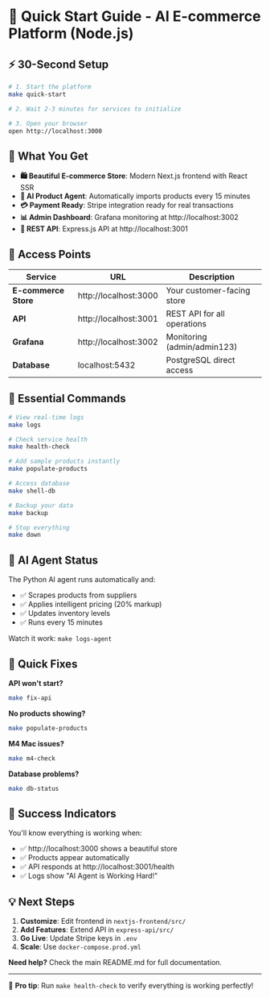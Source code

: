 # 🚀 Quick Start Guide - AI E-commerce Platform (Node.js)

## ⚡ 30-Second Setup

```bash
# 1. Start the platform
make quick-start

# 2. Wait 2-3 minutes for services to initialize

# 3. Open your browser
open http://localhost:3000
```

## 🎯 What You Get

- **🛍️ Beautiful E-commerce Store**: Modern Next.js frontend with React SSR
- **🤖 AI Product Agent**: Automatically imports products every 15 minutes  
- **💳 Payment Ready**: Stripe integration ready for real transactions
- **📊 Admin Dashboard**: Grafana monitoring at http://localhost:3002
- **🔧 REST API**: Express.js API at http://localhost:3001

## 📱 Access Points

| Service | URL | Description |
|---------|-----|-------------|
| **E-commerce Store** | http://localhost:3000 | Your customer-facing store |
| **API** | http://localhost:3001 | REST API for all operations |
| **Grafana** | http://localhost:3002 | Monitoring (admin/admin123) |
| **Database** | localhost:5432 | PostgreSQL direct access |

## 🔧 Essential Commands

```bash
# View real-time logs
make logs

# Check service health
make health-check

# Add sample products instantly
make populate-products

# Access database
make shell-db

# Backup your data
make backup

# Stop everything
make down
```

## 🤖 AI Agent Status

The Python AI agent runs automatically and:
- ✅ Scrapes products from suppliers
- ✅ Applies intelligent pricing (20% markup)
- ✅ Updates inventory levels
- ✅ Runs every 15 minutes

Watch it work: `make logs-agent`

## 🐛 Quick Fixes

**API won't start?**
```bash
make fix-api
```

**No products showing?**
```bash
make populate-products
```

**M4 Mac issues?**
```bash
make m4-check
```

**Database problems?**
```bash
make db-status
```

## 🎉 Success Indicators

You'll know everything is working when:
- ✅ http://localhost:3000 shows a beautiful store
- ✅ Products appear automatically
- ✅ API responds at http://localhost:3001/health
- ✅ Logs show "AI Agent is Working Hard!"

## 💡 Next Steps

1. **Customize**: Edit frontend in `nextjs-frontend/src/`
2. **Add Features**: Extend API in `express-api/src/`
3. **Go Live**: Update Stripe keys in `.env`
4. **Scale**: Use `docker-compose.prod.yml`

**Need help?** Check the main README.md for full documentation.

---
🎯 **Pro tip**: Run `make health-check` to verify everything is working perfectly!
